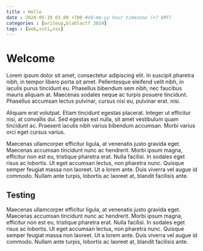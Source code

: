 ```yaml
---
title : Hello
date : 2024-05-19 03.00 +700 #dd-mm-yy hour timezone (+7 GMT)
categories : [writeup,blablactf 2024]
tags : [web,ssti,xss]
---
```


# Welcome

Lorem ipsum dolor sit amet, consectetur adipiscing elit. In suscipit pharetra nibh, in tempor libero porta sit amet. Pellentesque eleifend velit nibh, in iaculis purus tincidunt eu. Phasellus bibendum sem nibh, nec faucibus mauris aliquam at. Maecenas sodales neque ac turpis posuere tincidunt. Phasellus accumsan lectus pulvinar, cursus nisi eu, pulvinar erat. nisi. 

Aliquam erat volutpat. Etiam tincidunt egestas placerat. Integer ut efficitur nisi, at convallis dui. Sed egestas est nulla, sit amet vestibulum quam tincidunt ac. Praesent iaculis nibh varius bibendum accumsan. Morbi varius orci eget cursus varius. 

Maecenas ullamcorper efficitur ligula, at venenatis justo gravida eget. Maecenas accumsan tincidunt nunc ac hendrerit. Morbi ipsum magna, efficitur non est eu, tristique pharetra erat. Nulla facilisi. In sodales eget risus ac lobortis. Ut eget accumsan lectus, non pharetra nunc. Quisque semper feugiat massa non laoreet. Ut a lorem ante. Duis viverra vel augue id commodo. Nullam ante turpis, lobortis ac laoreet at, blandit facilisis ante.

## Testing
Maecenas ullamcorper efficitur ligula, at venenatis justo gravida eget. Maecenas accumsan tincidunt nunc ac hendrerit. Morbi ipsum magna, efficitur non est eu, tristique pharetra erat. Nulla facilisi. In sodales eget risus ac lobortis. Ut eget accumsan lectus, non pharetra nunc. Quisque semper feugiat massa non laoreet. Ut a lorem ante. Duis viverra vel augue id commodo. Nullam ante turpis, lobortis ac laoreet at, blandit facilisis ante.
